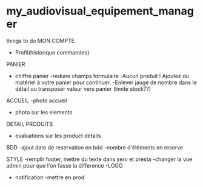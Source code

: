 # my_audiovisual_equipement_manager
things to do
MON COMPTE
- Profil(historique commandes)

PANIER
- chiffre panier
-reduire champs formulaire
-Aucun produit ! Ajoutez du matériel à votre panier pour continuer.
-Enlever jauge de nombre dans le détail ou transposer valeur vers panier (limite stock??)

ACCUEIL
-photo accueil
- photo sur les elements

DETAIL PRODUITS
- evaluations sur les product details

BDD
-ajout date de reservation en bdd
-nombre d'éléments en reserve

STYLE
-remplir footer, mettre du texte dans serv et presta
-changer la vue admin pour que l'on fasse la difference
-LOGO
- notification 
-mettre en prod